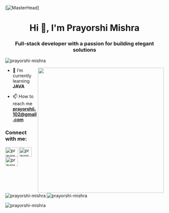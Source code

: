 [![MasterHead](https://thumbs.gfycat.com/BetterHandmadeGull-size_restricted.gif)]
<h1 align="center">Hi 👋, I'm Prayorshi Mishra</h1>
<h3 align="center">Full-stack developer with a passion for building elegant solutions</h3>

<p align="left"> <img src="https://komarev.com/ghpvc/?username=prayorshi-mishra&label=Profile%20views&color=0e75b6&style=flat" alt="prayorshi-mishra" /> </p>
<img align="right" width="400" height="400" src="https://i.pinimg.com/originals/51/8a/fb/518afb1d1cdc07eb7d2b1729f03fe91e.gif">

- 🌱 I’m currently learning **JAVA**

- 📫 How to reach me **prayorshii.102@gmail.com**

<h3 align="left">Connect with me:</h3>
<p align="left">
<a href="https://linkedin.com/in/prayorshi-mishra-73726a237/" target="blank"><img align="center" src="https://raw.githubusercontent.com/rahuldkjain/github-profile-readme-generator/master/src/images/icons/Social/linked-in-alt.svg" alt="prayorshi-mishra-73726a237/" height="30" width="40" /></a>
<a href="https://www.codechef.com/users/prayorshi" target="blank"><img align="center" src="https://cdn.jsdelivr.net/npm/simple-icons@3.1.0/icons/codechef.svg" alt="prayorshi" height="30" width="40" /></a>
<a href="https://auth.geeksforgeeks.org/user/prayorshqjg/profile" target="blank"><img align="center" src="https://raw.githubusercontent.com/rahuldkjain/github-profile-readme-generator/master/src/images/icons/Social/geeks-for-geeks.svg" alt="prayorshqjg/profile" height="30" width="40" /></a>
</p>

<p><img align="left" src="https://github-readme-stats.vercel.app/api/top-langs?username=prayorshi-mishra&show_icons=true&locale=en&layout=compact" alt="prayorshi-mishra" /></p>

<p>&nbsp;<img align="center" src="https://github-readme-stats.vercel.app/api?username=prayorshi-mishra&show_icons=true&locale=en" alt="prayorshi-mishra" /></p>

<p><img align="center" src="https://github-readme-streak-stats.herokuapp.com/?user=prayorshi-mishra&" alt="prayorshi-mishra" /></p>

